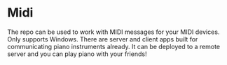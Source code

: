 # Midi
The repo can be used to work with MIDI messages for your MIDI devices. Only supports Windows. There are server and client apps built for communicating piano instruments already. It can be deployed to a remote server and you can play piano with your friends! 
